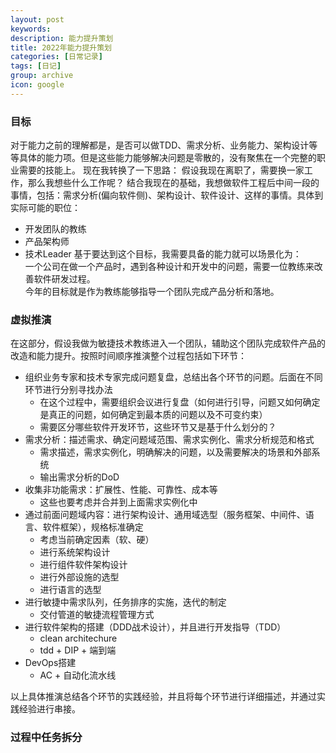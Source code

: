 ```yaml
---
layout: post
keywords: 
description: 能力提升策划
title: 2022年能力提升策划
categories: [日常记录]
tags: [日记]
group: archive
icon: google
---
```



### 目标
对于能力之前的理解都是，是否可以做TDD、需求分析、业务能力、架构设计等等具体的能力项。但是这些能力能够解决问题是零散的，没有聚焦在一个完整的职业需要的技能上。
现在我转换了一下思路：
假设我现在离职了，需要换一家工作，那么我想些什么工作呢？
结合我现在的基础，我想做软件工程后中间一段的事情，包括：需求分析(偏向软件侧)、架构设计、软件设计、这样的事情。具体到实际可能的职位：  
- 开发团队的教练
- 产品架构师
- 技术Leader
基于要达到这个目标，我需要具备的能力就可以场景化为：  
一个公司在做一个产品时，遇到各种设计和开发中的问题，需要一位教练来改善软件研发过程。  
今年的目标就是作为教练能够指导一个团队完成产品分析和落地。


### 虚拟推演
在这部分，假设我做为敏捷技术教练进入一个团队，辅助这个团队完成软件产品的改造和能力提升。按照时间顺序推演整个过程包括如下环节：
- 组织业务专家和技术专家完成问题复盘，总结出各个环节的问题。后面在不同环节进行分别寻找办法
  - 在这个过程中，需要组织会议进行复盘（如何进行引导，问题又如何确定是真正的问题，如何确定到最本质的问题以及不可变约束）
  - 需要区分哪些软件开发环节，这些环节又是基于什么划分的？
- 需求分析：描述需求、确定问题域范围、需求实例化、需求分析规范和格式
  - 需求描述，需求实例化，明确解决的问题，以及需要解决的场景和外部系统
  - 输出需求分析的DoD
- 收集非功能需求：扩展性、性能、可靠性、成本等
  - 这些也要考虑并合并到上面需求实例化中
- 通过前面问题域内容：进行架构设计、通用域选型（服务框架、中间件、语言、软件框架），规格标准确定
  - 考虑当前确定因素（软、硬）
  - 进行系统架构设计
  - 进行组件软件架构设计
  - 进行外部设施的选型
  - 进行语言的选型
- 进行敏捷中需求队列，任务排序的实施，迭代的制定
  - 交付管道的敏捷流程管理方式
- 进行软件架构的搭建（DDD战术设计），并且进行开发指导（TDD）
  - clean architechure 
  - tdd + DIP + 端到端
- DevOps搭建
  - AC + 自动化流水线

以上具体推演总结各个环节的实践经验，并且将每个环节进行详细描述，并通过实践经验进行串接。


### 过程中任务拆分
